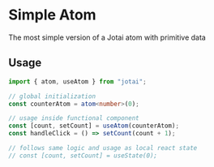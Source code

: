 # Simple Atom

The most simple version of a Jotai atom with primitive data

## Usage

```ts
import { atom, useAtom } from "jotai";

// global initialization
const counterAtom = atom<number>(0);

// usage inside functional component
const [count, setCount] = useAtom(counterAtom);
const handleClick = () => setCount(count + 1);

// follows same logic and usage as local react state
// const [count, setCount] = useState(0);
```
